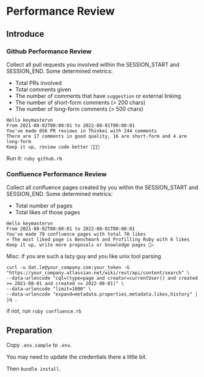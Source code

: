 # Performance Review

## Introduce

### Github Performance Review

Collect all pull requests you involved within the SESSION_START and SESSION_END.
Some determined metrics:
- Total PRs involved
- Total comments given
- The number of comments that have `suggestion` or external linking
- The number of short-form comments (> 200 chars)
- The number of long-form comments (> 500 chars)

```
Hello keymastervn
From 2021-08-02T00:00:01 to 2022-08-01T00:00:01
You've made 656 PR reviews in Thinkei with 244 comments
There are 17 comments in good quality, 16 are short-form and 4 are long-form
Keep it up, review code better 💪💪💪
```

Run it: `ruby github.rb`

### Confluence Performance Review

Collect all confluence pages created by you within the SESSION_START and SESSION_END.
Some determined metrics:
- Total number of pages
- Total likes of those pages

```
Hello keymastervn
From 2021-08-02T00:00:01 to 2022-08-01T00:00:01
You've made 70 confluence pages with total 70 likes
> The most liked page is Benchmark and Profilling Ruby with 6 likes
Keep it up, write more proposals or knowledge pages 📝✍️
```

Misc: if you are such a lazy guy and you like unix tool parsing

```
curl -u dat.le@your_company.com:your_token -G "https://your_company.atlassian.net/wiki/rest/api/content/search" \
--data-urlencode "cql=(type=page and creator=currentUser() and created >= 2021-08-01 and created <= 2022-08-01)" \
--data-urlencode "limit=1000" \
--data-urlencode "expand=metadata.properties,metadata.likes,history" | jq .
```

if not, run `ruby confluence.rb`

## Preparation

Copy `.env.sample` to `.env`.

You may need to update the credentials there a little bit.

Then `bundle install`.

